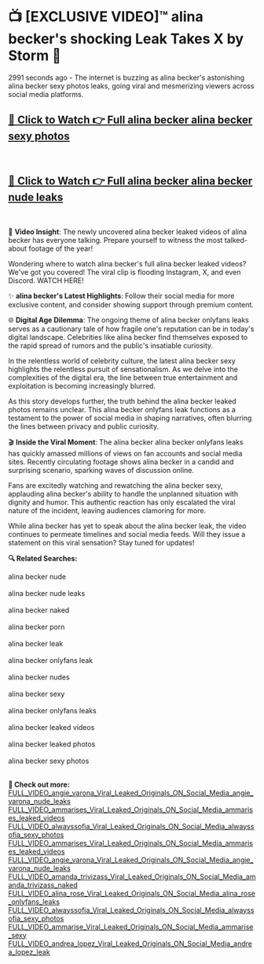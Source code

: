 # 📺 [EXCLUSIVE VIDEO]™ alina becker's shocking Leak Takes X by Storm 🚀

2991 seconds ago - The internet is buzzing as alina becker's astonishing alina becker sexy photos leaks, going viral and mesmerizing viewers across social media platforms.

<h2><a href="https://github-6l9.pages.dev/link1">🔗 Click to Watch 👉 Full alina becker alina becker sexy photos</a></h2><br>
<h2><a href="https://github-6l9.pages.dev/link2">🔗 Click to Watch 👉 Full alina becker alina becker nude leaks</a></h2><br>

🎥 **Video Insight**: The newly uncovered alina becker leaked videos of alina becker has everyone talking. Prepare yourself to witness the most talked-about footage of the year!

Wondering where to watch alina becker's full alina becker leaked videos? We've got you covered! The viral clip is flooding Instagram, X, and even Discord. WATCH HERE!

✨ **alina becker's Latest Highlights**: Follow their social media for more exclusive content, and consider showing support through premium content.

🌐 **Digital Age Dilemma**: The ongoing theme of alina becker onlyfans leaks serves as a cautionary tale of how fragile one's reputation can be in today's digital landscape. Celebrities like alina becker find themselves exposed to the rapid spread of rumors and the public's insatiable curiosity.

In the relentless world of celebrity culture, the latest alina becker sexy highlights the relentless pursuit of sensationalism. As we delve into the complexities of the digital era, the line between true entertainment and exploitation is becoming increasingly blurred.

As this story develops further, the truth behind the alina becker leaked photos remains unclear. This alina becker onlyfans leak functions as a testament to the power of social media in shaping narratives, often blurring the lines between privacy and public curiosity.

🎬 **Inside the Viral Moment**: The alina becker alina becker onlyfans leaks has quickly amassed millions of views on fan accounts and social media sites. Recently circulating footage shows alina becker in a candid and surprising scenario, sparking waves of discussion online.

Fans are excitedly watching and rewatching the alina becker sexy, applauding alina becker's ability to handle the unplanned situation with dignity and humor. This authentic reaction has only escalated the viral nature of the incident, leaving audiences clamoring for more.

While alina becker has yet to speak about the alina becker leak, the video continues to permeate timelines and social media feeds. Will they issue a statement on this viral sensation? Stay tuned for updates!

<strong>🔍 Related Searches:</strong>

alina becker nude
<br><br>
alina becker nude leaks
<br><br>
alina becker naked
<br><br>
alina becker porn
<br><br>
alina becker leak
<br><br>
alina becker onlyfans leak
<br><br>
alina becker nudes
<br><br>
alina becker sexy
<br><br>
alina becker onlyfans leaks
<br><br>
alina becker leaked videos
<br><br>
alina becker leaked photos
<br><br>
alina becker sexy photos
<br><br>



<strong>🔗 Check out more:</strong><br>
<a href="./FULL_VIDEO_angie_varona_Viral_Leaked_Originals_ON_Social_Media_angie_varona_nude_leaks.md">FULL_VIDEO_angie_varona_Viral_Leaked_Originals_ON_Social_Media_angie_varona_nude_leaks</a><br>
<a href="./FULL_VIDEO_ammarises_Viral_Leaked_Originals_ON_Social_Media_ammarises_leaked_videos.md">FULL_VIDEO_ammarises_Viral_Leaked_Originals_ON_Social_Media_ammarises_leaked_videos</a><br>
<a href="./FULL_VIDEO_alwayssofia_Viral_Leaked_Originals_ON_Social_Media_alwayssofia_sexy_photos.md">FULL_VIDEO_alwayssofia_Viral_Leaked_Originals_ON_Social_Media_alwayssofia_sexy_photos</a><br>
<a href="./FULL_VIDEO_ammarises_Viral_Leaked_Originals_ON_Social_Media_ammarises_leaked_videos.md">FULL_VIDEO_ammarises_Viral_Leaked_Originals_ON_Social_Media_ammarises_leaked_videos</a><br>
<a href="./FULL_VIDEO_angie_varona_Viral_Leaked_Originals_ON_Social_Media_angie_varona_nude_leaks.md">FULL_VIDEO_angie_varona_Viral_Leaked_Originals_ON_Social_Media_angie_varona_nude_leaks</a><br>
<a href="./FULL_VIDEO_amanda_trivizass_Viral_Leaked_Originals_ON_Social_Media_amanda_trivizass_naked.md">FULL_VIDEO_amanda_trivizass_Viral_Leaked_Originals_ON_Social_Media_amanda_trivizass_naked</a><br>
<a href="./FULL_VIDEO_alina_rose_Viral_Leaked_Originals_ON_Social_Media_alina_rose_onlyfans_leaks.md">FULL_VIDEO_alina_rose_Viral_Leaked_Originals_ON_Social_Media_alina_rose_onlyfans_leaks</a><br>
<a href="./FULL_VIDEO_alwayssofia_Viral_Leaked_Originals_ON_Social_Media_alwayssofia_sexy_photos.md">FULL_VIDEO_alwayssofia_Viral_Leaked_Originals_ON_Social_Media_alwayssofia_sexy_photos</a><br>
<a href="./FULL_VIDEO_ammarise_Viral_Leaked_Originals_ON_Social_Media_ammarise_sexy.md">FULL_VIDEO_ammarise_Viral_Leaked_Originals_ON_Social_Media_ammarise_sexy</a><br>
<a href="./FULL_VIDEO_andrea_lopez_Viral_Leaked_Originals_ON_Social_Media_andrea_lopez_leak.md">FULL_VIDEO_andrea_lopez_Viral_Leaked_Originals_ON_Social_Media_andrea_lopez_leak</a><br>
